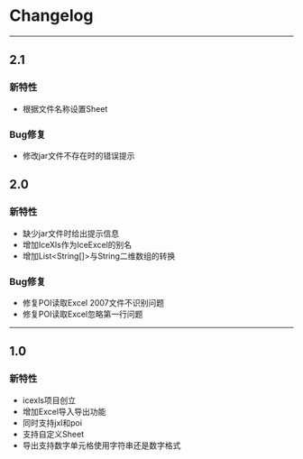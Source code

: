# Changelog

-------------------------------------------------------------------------------------------------------------
## 2.1

### 新特性
* 根据文件名称设置Sheet

### Bug修复
* 修改jar文件不存在时的错误提示

## 2.0

### 新特性
* 缺少jar文件时给出提示信息
* 增加IceXls作为IceExcel的别名
* 增加List<String[]>与String二维数组的转换

### Bug修复
* 修复POI读取Excel 2007文件不识别问题
* 修复POI读取Excel忽略第一行问题

-------------------------------------------------------------------------------------------------------------

## 1.0

### 新特性
* icexls项目创立
* 增加Excel导入导出功能
* 同时支持jxl和poi
* 支持自定义Sheet
* 导出支持数字单元格使用字符串还是数字格式
